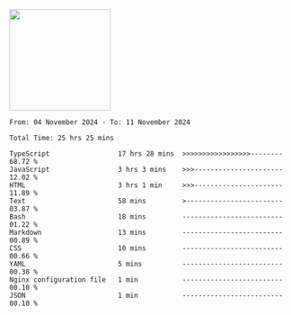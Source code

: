 <img height="180em" src="https://github-readme-stats-eight-theta.vercel.app/api?username=bkundev&show_icons=true&theme=radical&include_all_commits=true&count_private=true"/>
<!--START_SECTION:waka-->

```all_time
From: 04 November 2024 - To: 11 November 2024

Total Time: 25 hrs 25 mins

TypeScript                 17 hrs 28 mins  >>>>>>>>>>>>>>>>>--------   68.72 %
JavaScript                 3 hrs 3 mins    >>>----------------------   12.02 %
HTML                       3 hrs 1 min     >>>----------------------   11.89 %
Text                       58 mins         >------------------------   03.87 %
Bash                       18 mins         -------------------------   01.22 %
Markdown                   13 mins         -------------------------   00.89 %
CSS                        10 mins         -------------------------   00.66 %
YAML                       5 mins          -------------------------   00.38 %
Nginx configuration file   1 min           -------------------------   00.10 %
JSON                       1 min           -------------------------   00.10 %
```

<!--END_SECTION:waka-->